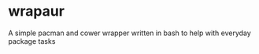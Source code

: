 wrapaur
=======

A simple pacman and cower wrapper written in bash to help with everyday package tasks

